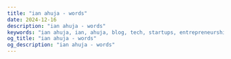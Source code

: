 ```yaml
---
title: "ian ahuja - words"
date: 2024-12-16
description: "ian ahuja - words"
keywords: "ian ahuja, ian, ahuja, blog, tech, startups, entrepreneurship, sales, b2b, saas, moonquake, music, synth, plantle"
og_title: "ian ahuja - words"
og_description: "ian ahuja - words"
---
```


